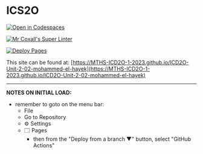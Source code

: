 # ICS2O

[![Open in Codespaces](https://classroom.github.com/assets/launch-codespace-7f7980b617ed060a017424585567c406b6ee15c891e84e1186181d67ecf80aa0.svg)](https://classroom.github.com/open-in-codespaces?assignment_repo_id=14345188)

[![Mr Coxall's Super Linter](https://github.com/MTHS-ICD2O-1-2023/ICD2O-Unit-2-02-mohammed-el-hayek/workflows/Mr%20Coxall's%20Super%20Linter/badge.svg)](https://github.com/MTHS-ICD2O-1-2023/ICD2O-Unit-2-02-mohammed-el-hayek/actions)

[![Deploy Pages](https://github.com/MTHS-ICD2O-1-2023/ICD2O-Unit-2-02-mohammed-el-hayek/workflows/Deploy%20Pages/badge.svg)](https://github.com/MTHS-ICD2O-1-2023/ICD2O-Unit-2-02-mohammed-el-hayek/actions)

This site can be found at: [https://MTHS-ICD2O-1-2023.github.io/ICD2O-Unit-2-02-mohammed-el-hayek](https://MTHS-ICD2O-1-2023.github.io/ICD2O-Unit-2-02-mohammed-el-hayek)

---

**NOTES ON INITIAL LOAD:**
- remember to goto on the menu bar:
  - File
  - Go to Repository
  - ⚙ Settings
  - 🗔 Pages
    - then from the "Deploy from a branch ▼" button, select "GitHub Actions"
